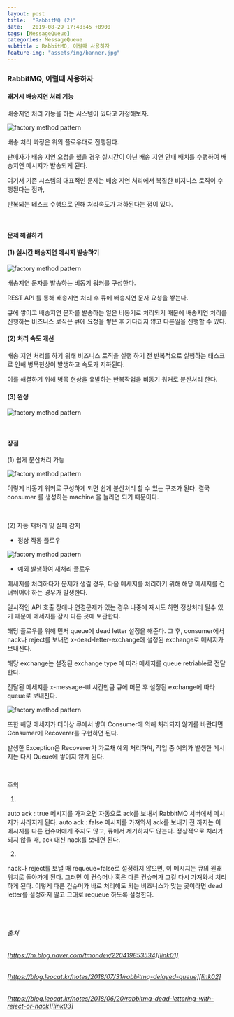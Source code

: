 ```yaml
---
layout: post
title:  "RabbitMQ (2)"
date:   2019-08-29 17:48:45 +0900
tags: [MessageQueue]
categories: MessageQueue
subtitle : RabbitMQ, 이럴때 사용하자
feature-img: "assets/img/banner.jpg"
---
```


### RabbitMQ, 이럴때 사용하자

#### 래거시 배송지연 처리 기능

배송지연 처리 기능을 하는 시스템이 있다고 가정해보자.

![factory method pattern](/assets/images/post/190829/(6).png) 

배송 처리 과정은 위의 플로우대로 진행된다. 

판매자가 배송 지연 요청을 했을 경우 실시간이 아닌 배송 지연 안내 배치를 수행하여 배송지연 메시지가 발송되게 된다.

여기서 기존 시스템의 대표적인 문제는 배송 지연 처리에서 복잡한 비지니스 로직이 수행된다는 점과, 

반복되는 테스크 수행으로 인해 처리속도가 저하된다는 점이 있다. 

<br>

#### 문제 해결하기

#### (1) 실시간 배송지연 메시지 발송하기

![factory method pattern](/assets/images/post/190829/(7).png) 

배송지연 문자를 발송하는 비동기 워커를 구성한다. 

REST API 를 통해 배송지연 처리 후 큐에 배송지연 문자 요청을 쌓는다.

큐에 쌓이고 배송지연 문자를 발송하는 일은 비동기로 처리되기 때문에 배송지연 처리를 진행하는 비즈니스 로직은 큐에 요청을 쌓은 후 기다리지 않고 다른일을 진행할 수 있다. 

#### (2) 처리 속도 개선

배송 지연 처리를 하기 위해 비즈니스 로직을 실행 하기 전 반복적으로 실행하는 태스크로 인해 병목현상이 발생하고 속도가 저하된다.

이를 해결하기 위해 병목 현상을 유발하는 반복작업을 비동기 워커로 분산처리 한다.

#### (3) 완성

![factory method pattern](/assets/images/post/190829/(8).png) 


<br>

#### 장점

(1) 쉽게 분산처리 가능

![factory method pattern](/assets/images/post/190829/(9).png) 

이렇게 비동기 워커로 구성하게 되면 쉽게 분산처리 할 수 있는 구조가 된다. 결국 consumer 를 생성하는 machine 을 늘리면 되기 때문이다.

<br>

(2) 자동 재처리 및 실패 감지

- 정상 작동 플로우

![factory method pattern](/assets/images/post/190829/(10).png) 


- 예외 발생하여 재처리 플로우

메세지를 처리하다가 문제가 생길 경우, 다음 메세지를 처리하기 위해 해당 메세지를 건너뛰어야 하는 경우가 발생한다. 

일시적인 API 호출 장애나 연결문제가 있는 경우 나중에 재시도 하면 정상처리 될수 있기 때문에 메세지를 잠시 다른 곳에 보관한다. 

해당 플로우를 위해 먼저 queue에 dead letter 설정을 해준다. 그 후, consumer에서 nack나 reject를 보내면 x-dead-letter-exchange에 설정된 exchange로 메세지가 보내진다.

해당 exchange는 설정된 exchange type 에 따라 메세지를 queue retriable로 전달한다. 

전달된 메세지를 x-message-ttl 시간만큼 큐에 머문 후 설정된 exchange에 따라 queue로 보내진다.

![factory method pattern](/assets/images/post/190829/(11).png) 

또한 해당 메세지가 더이상 큐에서 쌓여 Consumer에 의해 처리되지 않기를 바란다면 Consumer에 Recoverer를 구현하면 된다.

발생한 Exception은 Recoverer가 가로채 예외 처리하며, 작업 중 예외가 발생한 메시지는 다시 Queue에 쌓이지 않게 된다.

<br>

주의

1. 
auto ack : true
메시지를 가져오면 자동으로 ack를 보내서 RabbitMQ 서버에서 메시지가 사라지게 된다. 
auto ack : false
메시지를 가져와서 ack를 보내기 전 까지는 이 메시지를 다른 컨슈머에게 주지도 않고, 큐에서 제거하지도 않는다. 정상적으로 처리가 되지 않을 때, ack 대신 nack를 보내면 된다.

2. 
nack나 reject를 보낼 때 requeue=false로 설정하지 않으면, 이 메시지는 큐의 원래 위치로 돌아가게 된다. 
그러면 이 컨슈머나 혹은 다른 컨슈머가 그걸 다시 가져와서 처리하게 된다. 
이렇게 다른 컨슈머가 바로 처리해도 되는 비즈니스가 맞는 곳이라면 dead letter를 설정하지 말고 그대로 requeue 하도록 설정한다.

<br>

<br>

###### 출처 <br/>

###### [https://m.blog.naver.com/tmondev/220419853534][link01] <br/>
[link01]: https://m.blog.naver.com/tmondev/220419853534

###### [https://blog.leocat.kr/notes/2018/07/31/rabbitmq-delayed-queue][link02] <br/>
[link02]: https://blog.leocat.kr/notes/2018/07/31/rabbitmq-delayed-queue

###### [https://blog.leocat.kr/notes/2018/06/20/rabbitmq-dead-lettering-with-reject-or-nack][link03] <br/>
[link03]: https://blog.leocat.kr/notes/2018/06/20/rabbitmq-dead-lettering-with-reject-or-nack






